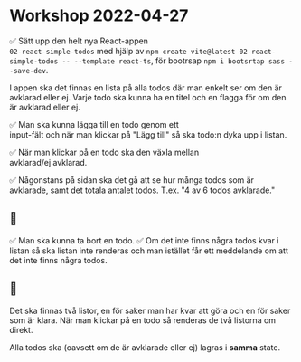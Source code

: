 # Workshop 2022-04-27

✅  Sätt upp den helt nya React-appen        
    `02-react-simple-todos` med hjälp av `npm create vite@latest 02-react-simple-todos -- --template react-ts`, 
    för bootrsap `npm i bootsrtap sass --save-dev`.

I appen ska det finnas en lista på alla todos där man enkelt ser om den är avklarad eller ej. Varje todo ska kunna ha en titel och en flagga för om den är avklarad eller ej.

✅  Man ska kunna lägga till en todo genom ett   
    input-fält och när man klickar på "Lägg till" så ska todo:n dyka upp i listan.

✅  När man klickar på en todo ska den växla mellan     
    avklarad/ej avklarad.

✅  Någonstans på sidan ska det gå att se hur många todos som är avklarade, samt det totala antalet todos. T.ex. "4 av 6 todos avklarade."

## 🌟

✅  Man ska kunna ta bort en todo. 
✅  Om det inte finns några todos kvar i listan så ska listan inte  renderas och man istället får ett meddelande om att det inte finns några todos.

## 🚀

Det ska finnas två listor, en för saker man har kvar att göra och en för saker som är klara. När man klickar på en todo så renderas de två listorna om direkt.

Alla todos ska (oavsett om de är avklarade eller ej) lagras i **samma** state.
